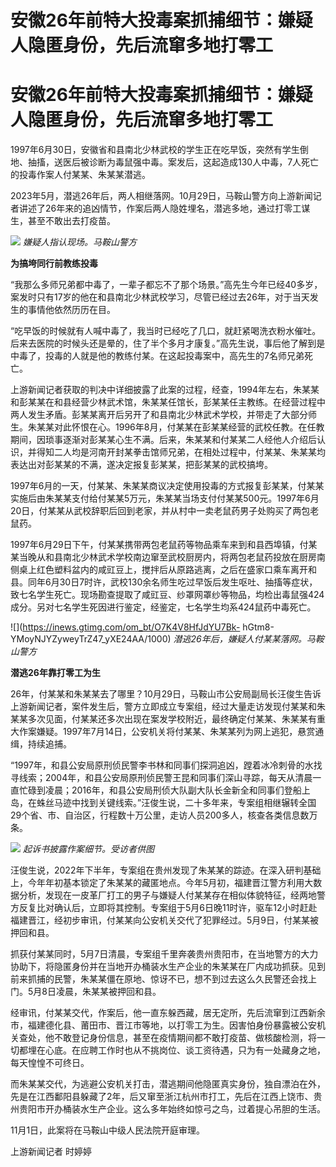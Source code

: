 # 安徽26年前特大投毒案抓捕细节：嫌疑人隐匿身份，先后流窜多地打零工

# 安徽26年前特大投毒案抓捕细节：嫌疑人隐匿身份，先后流窜多地打零工

1997年6月30日，安徽省和县南北少林武校的学生正在吃早饭，突然有学生倒地、抽搐，送医后被诊断为毒鼠强中毒。案发后，这起造成130人中毒，7人死亡的投毒作案人付某某、朱某某潜逃。

2023年5月，潜逃26年后，两人相继落网。10月29日，马鞍山警方向上游新闻记者讲述了26年来的追凶情节，作案后两人隐姓埋名，潜逃多地，通过打零工谋生，甚至不敢出去打疫苗。

![](https://inews.gtimg.com/om_bt/OJCYAaI0U_5WaLCg3caEO29LyTMwxXrOX_YZylxZKXbJIAA/1000)
_嫌疑人指认现场。马鞍山警方_

**为搞垮同行前教练投毒**

“我那么多师兄弟都中毒了，一辈子都忘不了那个场景。”高先生今年已经40多岁，案发时只有17岁的他在和县南北少林武校学习，尽管已经过去26年，对于当天发生的事情他依然历历在目。

“吃早饭的时候就有人喊中毒了，我当时已经吃了几口，就赶紧喝洗衣粉水催吐。后来去医院的时候头还是晕的，住了半个多月才康复。”高先生说，事后他了解到是中毒了，投毒的人就是他的教练付某。在这起投毒案中，高先生的7名师兄弟死亡。

上游新闻记者获取的判决中详细披露了此案的过程，经查，1994年左右，朱某某和彭某某在和县经营少林武术馆，朱某某任馆长，彭某某任主教练。在经营过程中两人发生矛盾。彭某某离开后另开了和县南北少林武术学校，并带走了大部分师生。朱某某对此怀恨在心。1996年8月，付某某在彭某某经营的武校任教。在任教期间，因琐事逐渐对彭某某心生不满。后来，朱某某和付某某二人经他人介绍后认识，并得知二人均是河南开封某拳击馆师兄弟，在相处过程中，付某某、朱某某均表达出对彭某某的不满，遂决定报复彭某某，把彭某某的武校搞垮。

1997年6月的一天，付某某、朱某某商议决定使用投毒的方式报复彭某某，付某某实施后由朱某某支付给付某某5万元，朱某某当场支付付某某500元。1997年6月20日，付某某从武校辞职后回到老家，并从村中一卖老鼠药男子处购买了两包老鼠药。

1997年6月29日下午，付某某携带两包老鼠药等物品乘车来到和县西埠镇，付某某当晚从和县南北少林武术学校南边窜至武校厨房内，将两包老鼠药投放在厨房南侧桌上红色塑料盆内的咸豇豆上，搅拌后从原路逃离，之后在盛家口乘车离开和县。同年6月30日7时许，武校130余名师生吃过早饭后发生呕吐、抽搐等症状，致七名学生死亡。现场勘查提取了咸豇豆、纱罩网罩纱等物品，均检出毒鼠强424成分。另对七名学生死因进行鉴定，经鉴定，七名学生均系424鼠药中毒死亡。

![](https://inews.gtimg.com/om_bt/O7K4V8HfJdYU7Bk-
hGtm8-YMoyNJYZyweyTrZ47_yXE24AA/1000) _潜逃26年后，嫌疑人付某某落网。马鞍山警方_

**潜逃26年靠打零工为生**

26年，付某某和朱某某去了哪里？10月29日，马鞍山市公安局副局长汪俊生告诉上游新闻记者，案件发生后，警方立即成立专案组，经过大量走访发现付某某和朱某某多次见面，付某某还多次出现在案发学校附近，最终确定付某某、朱某某有重大作案嫌疑。1997年7月14日，公安机关将付某某、朱某某列为网上逃犯，悬赏通缉，持续追捕。

“1997年，和县公安局原刑侦民警李书林和同事们探洞追凶，蹚着冰冷刺骨的水找寻线索；2004年，和县公安局原刑侦民警王昆和同事们深山寻踪，每天从清晨一直忙碌到凌晨；2016年，和县公安局刑侦大队副大队长金新全和同事们登船上岛，在蛛丝马迹中找到关键线索。”汪俊生说，二十多年来，专案组相继辗转全国29个省、市、自治区，行程数十万公里，走访人员200多人，核查各类信息数万条。

![](https://inews.gtimg.com/om_bt/OzylwxUCR8nOIFH7X9HdQD8ZmBevf5PBqgFROaF9QBN2AAA/1000)
_起诉书披露作案细节。受访者供图_

汪俊生说，2022年下半年，专案组在贵州发现了朱某某的踪迹。在深入研判基础上，今年年初基本锁定了朱某某的藏匿地点。今年5月初，福建晋江警方利用大数据分析，发现在一皮革厂打工的男子与嫌疑人付某某存在相似体貌特征，经两地警方反复比对确认后，立即将其控制。专案组于5月6日晚11时许，驱车12小时赶赴福建晋江，经初步审讯，付某某向公安机关交代了犯罪经过。5月9日，付某某被押回和县。

抓获付某某同时，5月7日清晨，专案组千里奔袭贵州贵阳市，在当地警方的大力协助下，将隐匿身份并在当地开办桶装水生产企业的朱某某在厂内成功抓获。见到前来抓捕的民警，朱某某僵在原地、惊讶不已，想不到过去这么久民警还会找上门。5月8日凌晨，朱某某被押回和县。

经审讯，付某某交代，作案后，他一直东躲西藏，居无定所，先后流窜到江西新余市，福建德化县、莆田市、晋江市等地，以打零工为生。因害怕身份暴露被公安机关查处，他不敢登记身份信息，甚至在疫情期间都不敢打疫苗、做核酸检测，将一切都埋在心底。在应聘工作时也从不挑岗位、谈工资待遇，只为有一处藏身之地，每天惶惶不可终日。

而朱某某交代，为逃避公安机关打击，潜逃期间他隐匿真实身份，独自漂泊在外，先是在江西鄱阳县躲藏了2年，后又窜至浙江杭州市打工，先后在江西上饶市、贵州贵阳市开办桶装水生产企业。这么多年始终如惊弓之鸟，过着提心吊胆的生活。

11月1日，此案将在马鞍山中级人民法院开庭审理。

上游新闻记者 时婷婷

